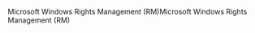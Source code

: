 <span data-ttu-id="896b7-101">Microsoft Windows Rights Management (RM)</span><span class="sxs-lookup"><span data-stu-id="896b7-101">Microsoft Windows Rights Management (RM)</span></span>